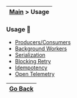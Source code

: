 | [Main](/README.md) > Usage |
|----------------------------|

### Usage :wrench:

- [Producers/Consumers](/docs/Core/PubSub.md)
- [Background Workers](/docs/Core/Workers.md)
- [Serialization](/docs/Serialization/Serialization.md)
- [Blocking Retry](/docs/Retry/BlockingRetry.md)
- [Idempotency](/docs/Idempotency/Idempotency.md)
- [Open Telemetry](/docs/OpenTelemetry/OpenTelemetry.md)

| [Go Back](/README.md) |
|-----------------------| 